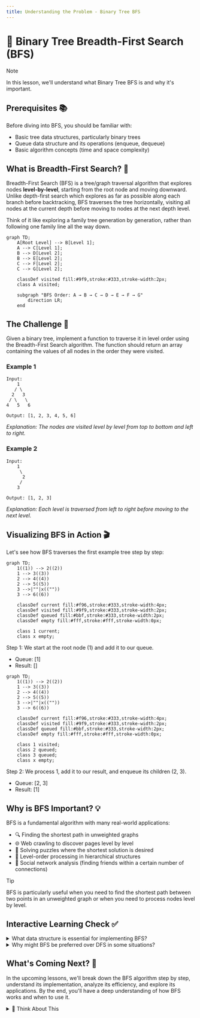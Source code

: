 ```yaml
---
title: Understanding the Problem - Binary Tree BFS
---
```


# 🌳 Binary Tree Breadth-First Search (BFS)

> [!NOTE]
> In this lesson, we'll understand what Binary Tree BFS is and why it's important.

## Prerequisites 📚

Before diving into BFS, you should be familiar with:
- Basic tree data structures, particularly binary trees
- Queue data structure and its operations (enqueue, dequeue)
- Basic algorithm concepts (time and space complexity)

## What is Breadth-First Search? 🤔

Breadth-First Search (BFS) is a tree/graph traversal algorithm that explores nodes **level-by-level**, starting from the root node and moving downward. Unlike depth-first search which explores as far as possible along each branch before backtracking, BFS traverses the tree horizontally, visiting all nodes at the current depth before moving to nodes at the next depth level.

Think of it like exploring a family tree generation by generation, rather than following one family line all the way down.

```mermaid
graph TD;
    A[Root Level] --> B[Level 1];
    A --> C[Level 1];
    B --> D[Level 2];
    B --> E[Level 2];
    C --> F[Level 2];
    C --> G[Level 2];
    
    classDef visited fill:#9f9,stroke:#333,stroke-width:2px;
    class A visited;
    
    subgraph "BFS Order: A → B → C → D → E → F → G"
        direction LR;
    end
```

## The Challenge 🎯

Given a binary tree, implement a function to traverse it in level order using the Breadth-First Search algorithm. The function should return an array containing the values of all nodes in the order they were visited.

### Example 1

```
Input: 
    1
   / \
  2   3
 / \   \
4   5   6

Output: [1, 2, 3, 4, 5, 6]
```

_Explanation: The nodes are visited level by level from top to bottom and left to right._

### Example 2

```
Input: 
    1
     \
      2
     /
    3

Output: [1, 2, 3]
```

_Explanation: Each level is traversed from left to right before moving to the next level._

## Visualizing BFS in Action 🎬

Let's see how BFS traverses the first example tree step by step:

```mermaid
graph TD;
    1((1)) --> 2((2))
    1 --> 3((3))
    2 --> 4((4))
    2 --> 5((5))
    3 -->|""|x((""))
    3 --> 6((6))
    
    classDef current fill:#f96,stroke:#333,stroke-width:4px;
    classDef visited fill:#9f9,stroke:#333,stroke-width:2px;
    classDef queued fill:#bbf,stroke:#333,stroke-width:2px;
    classDef empty fill:#fff,stroke:#fff,stroke-width:0px;
    
    class 1 current;
    class x empty;
```

Step 1: We start at the root node (1) and add it to our queue.
- Queue: [1]
- Result: []

```mermaid
graph TD;
    1((1)) --> 2((2))
    1 --> 3((3))
    2 --> 4((4))
    2 --> 5((5))
    3 -->|""|x((""))
    3 --> 6((6))
    
    classDef current fill:#f96,stroke:#333,stroke-width:4px;
    classDef visited fill:#9f9,stroke:#333,stroke-width:2px;
    classDef queued fill:#bbf,stroke:#333,stroke-width:2px;
    classDef empty fill:#fff,stroke:#fff,stroke-width:0px;
    
    class 1 visited;
    class 2 queued;
    class 3 queued;
    class x empty;
```

Step 2: We process 1, add it to our result, and enqueue its children (2, 3).
- Queue: [2, 3]
- Result: [1]

## Why is BFS Important? 💡

BFS is a fundamental algorithm with many real-world applications:

- 🔍 Finding the shortest path in unweighted graphs
- 🌐 Web crawling to discover pages level by level
- 🧩 Solving puzzles where the shortest solution is desired
- 🔄 Level-order processing in hierarchical structures
- 🤝 Social network analysis (finding friends within a certain number of connections)

> [!TIP]
> BFS is particularly useful when you need to find the shortest path between two points in an unweighted graph or when you need to process nodes level by level.

## Interactive Learning Check ✅

<details>
<summary>What data structure is essential for implementing BFS?</summary>

**Queue** - A queue follows the First-In-First-Out (FIFO) principle, which ensures that nodes are processed in the order they are discovered, level by level.
</details>

<details>
<summary>Why might BFS be preferred over DFS in some situations?</summary>

BFS is preferred when:
- You need to find the shortest path in an unweighted graph
- You need to process nodes level by level
- The solution is likely to be closer to the starting point
- You need to find all nodes at a certain distance from the start
</details>

## What's Coming Next? 🚀

In the upcoming lessons, we'll break down the BFS algorithm step by step, understand its implementation, analyze its efficiency, and explore its applications. By the end, you'll have a deep understanding of how BFS works and when to use it.

<details>
<summary>🤔 Think About This</summary>

Before moving on, consider these questions:
- How would you manually perform a BFS on a simple binary tree?
- What data structure might be useful for implementing BFS?
- How is BFS different from depth-first search (DFS)?

We'll address these questions in the upcoming lessons!
</details> 